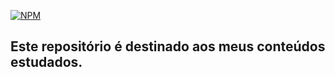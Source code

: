 [![NPM](https://img.shields.io/npm/l/react)](https://github.com/Dev-JeanCharles/Meus_Resumos_Programacao/blob/master/LICENSE) 

## Este repositório é destinado aos meus conteúdos estudados.
